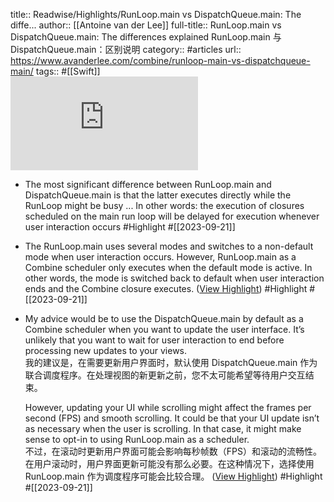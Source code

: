 title:: Readwise/Highlights/RunLoop.main vs DispatchQueue.main: The diffe...
author:: [[Antoine van der Lee]]
full-title:: RunLoop.main vs DispatchQueue.main: The differences explained RunLoop.main 与 DispatchQueue.main：区别说明
category:: #articles
url:: https://www.avanderlee.com/combine/runloop-main-vs-dispatchqueue-main/
tags:: #[[Swift]]  
![](https://readwise-assets.s3.amazonaws.com/media/uploaded_book_covers/profile_182549/imagegenerator.php)
- The most significant difference between RunLoop.main and DispatchQueue.main is that the latter executes directly while the RunLoop might be busy ... In other words: the execution of closures scheduled on the main run loop will be delayed for execution whenever user interaction occurs #Highlight #[[2023-09-21]]
- The RunLoop.main uses several modes and switches to a non-default mode when user interaction occurs. However, RunLoop.main as a Combine scheduler only executes when the default mode is active. In other words, the mode is switched back to default when user interaction ends and the Combine closure executes. ([View Highlight](https://read.readwise.io/read/01havkhyffmwwmef69xh3k01ck)) #Highlight #[[2023-09-21]]
- My advice would be to use the DispatchQueue.main by default as a Combine scheduler when you want to update the user interface. It’s unlikely that you want to wait for user interaction to end before processing new updates to your views.  
  我的建议是，在需要更新用户界面时，默认使用 DispatchQueue.main 作为联合调度程序。在处理视图的新更新之前，您不太可能希望等待用户交互结束。
  
  However, updating your UI while scrolling might affect the frames per second (FPS) and smooth scrolling. It could be that your UI update isn’t as necessary when the user is scrolling. In that case, it might make sense to opt-in to using RunLoop.main as a scheduler.  
  不过，在滚动时更新用户界面可能会影响每秒帧数（FPS）和滚动的流畅性。在用户滚动时，用户界面更新可能没有那么必要。在这种情况下，选择使用 RunLoop.main 作为调度程序可能会比较合理。 ([View Highlight](https://read.readwise.io/read/01havkjndb0zjevbsmcpzn04es)) #Highlight #[[2023-09-21]]